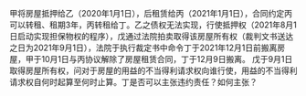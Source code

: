 甲将房屋抵押给乙（2020年1月1日），后租赁给丙（2021年1月1日），合同约定丙可以转租、租期3年，丙转租给丁。乙之债权无法实现，行使抵押权（2021年8月1日启动实现担保物权的程序），戊通过法院拍卖取得该房屋所有权（裁判文书送达之日为2021年9月1日），法院于执行裁定书中命令丁于2021年12月1日前搬离房屋，甲于10月1日与丙协议解除了房屋租赁合同，丁于12月9日搬离。
戊于9月1日取得房屋所有权，问对于房屋的用益的不当得利请求权向谁行使，用益的不当得利请求权自何时起算至何时止算。丁是否可以主张违约责任？如何主张？